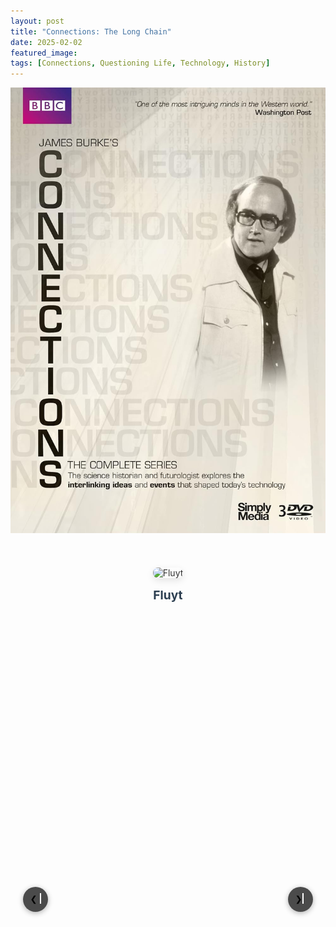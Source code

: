 ```yaml
---
layout: post
title: "Connections: The Long Chain"
date: 2025-02-02
featured_image:
tags: [Connections, Questioning Life, Technology, History]
---
```


<a href="https://archive.org/details/bbc-connections-1978/Connections/S01/S01E07+-+The+Long+Chain.mkv" target="_blank">
  <img src="/images/posts/Blog2/Connections.jpg" alt="Connections: The Long Chain">
</a>

<div class="carousel">
  <div class="carousel-items">
    <div class="carousel-item">
      <a href="https://en.wikipedia.org/wiki/Fluyt" target="_blank">
        <img src="/images/posts/Blog2/Fluyt.jpg" alt="Fluyt">
        <h3>Fluyt</h3>
      </a>
    </div>
    <div class="carousel-item">
      <a href="https://en.wikipedia.org/wiki/Lloyd%27s_of_London" target="_blank">
        <img src="/images/posts/Blog2/Lloid.jpg" alt="Lloyd's Coffee House">
        <h3>Lloyd's Coffee House</h3>
      </a>
    </div>
    <div class="carousel-item">
      <a href="https://en.wikipedia.org/wiki/Tar" target="_blank">
        <img src="/images/posts/Blog2/Tar.jpg" alt="Connection 3">
        <h3>Tar</h3>
      </a>
    </div>
    <div class="carousel-item">
      <a href="https://en.wikipedia.org/wiki/Gas_lighting" target="_blank">
        <img src="/images/posts/Blog2/Gaslighting.jpg" alt="Connection 3">
        <h3>Gas Lighting</h3>
      </a>
    </div>
    <div class="carousel-item">
      <a href="https://en.wikipedia.org/wiki/Mackintosh" target="_blank">
        <img src="/images/posts/Blog2/Mackintosh.jpg" alt="Connection 3">
        <h3>Mackintosh</h3>
      </a>
    </div>
    <div class="carousel-item">
      <a href="https://en.wikipedia.org/wiki/Mauveine" target="_blank">
        <img src="/images/posts/Blog2/Mauv2.jpg" alt="Connection 3">
        <h3>Mauveine</h3>
      </a>
    </div>
    <div class="carousel-item">
      <a href="https://en.wikipedia.org/wiki/Fertilizer" target="_blank">
        <img src="/images/posts/Blog2/Fertilizer.jpg" alt="Connection 3">
        <h3>Fertilizer</h3>
      </a>
    </div>
    <div class="carousel-item">
      <a href="https://en.wikipedia.org/wiki/TNT" target="_blank">
        <img src="/images/posts/Blog2/TNT.jpg" alt="Connection 3">
        <h3>Explosives</h3>
      </a>
    </div>
    <div class="carousel-item">
      <a href="https://en.wikipedia.org/wiki/World_War_I" target="_blank">
        <img src="/images/posts/Blog2/World_War_I.jpg" alt="Connection 3">
        <h3>World War I</h3>
      </a>
    </div>
    <div class="carousel-item">
      <a href="https://en.wikipedia.org/wiki/Plastic" target="_blank">
        <img src="/images/posts/Blog2/plastic.jpeg" alt="Connection 3">
        <h3>Plastic</h3>
      </a>
    </div>
  </div>
  <button class="prev" onclick="moveToPreviousSlide()"> ❮ </button>
  <button class="next" onclick="moveToNextSlide()"> ❯ </button>
</div>

<style>
/* Improved Carousel Styling */
.carousel {
  position: relative;
  width: 100%;
  max-width: 1200px;
  margin: 2rem auto;
  overflow: hidden;
}

.carousel-items {
  display: flex;
  transition: transform 0.5s ease;
  min-height: 400px; /* Set minimum height for consistency */
}

.carousel-item {
  min-width: 100%;
  display: flex;
  flex-direction: column;
  justify-content: center;
  align-items: center;
  padding: 20px;
  box-sizing: border-box;
}

.carousel-item a {
  display: flex;
  flex-direction: column;
  align-items: center;
  text-decoration: none;
  color: #333;
  height: 100%;
  width: 100%;
}

.carousel img {
  max-width: 100%;
  max-height: 70vh; /* Limits image height while maintaining aspect ratio */
  width: auto;
  height: auto;
  object-fit: contain;
  margin: 0 auto;
  border-radius: 8px;
  box-shadow: 0 4px 12px rgba(0,0,0,0.1);
}

.carousel h3 {
  margin: 15px 0 0 0;
  font-size: 1.2rem;
  text-align: center;
  padding: 0 20px;
  color: #2c3e50;
}

/* Updated Navigation Buttons with Black Background */
.prev, .next {
  position: absolute;
  top: 50%;
  transform: translateY(-50%);
  background: rgba(0,0,0,0.7); /* Black with 70% opacity */
  border: none;
  width: 40px;
  height: 40px;
  border-radius: 50%;
  cursor: pointer;
  box-shadow: 0 2px 8px rgba(0,0,0,0.3);
  transition: all 0.3s ease;
  align-items: center;
  justify-content: center;
}


.prev:hover, .next:hover {
  background: rgba(0,0,0,0.9); /* Darker on hover */
  transform: translateY(-50%) scale(1.1);
}

.prev::after, .next::after {
  content: '';
  width: 12px;
  height: 12px;
  border-top: 2px solid white; /* White arrows */
  border-right: 2px solid white; /* White arrows */
}

/* Keep the rest of your existing styles */

.prev::after {
  transform: rotate(-135deg);
  margin-left: 4px;
}

.next::after {
  transform: rotate(45deg);
  margin-right: 4px;
}

.prev { left: 20px; }
.next { right: 20px; }

/* Responsive Design */
@media (max-width: 768px) {
  .carousel-items {
    min-height: 300px;
  }
  
  .carousel img {
    max-height: 50vh;
  }
  
  .prev, .next {
    width: 32px;
    height: 32px;
  }
  
  .carousel h3 {
    font-size: 1rem;
  }
}
</style>

<script>
  window.addEventListener('resize', () => {
  document.querySelector('.carousel-items').style.transform = 
    `translateX(-${currentIndex * 100}%)`;
});
  let currentIndex = 0;
  const items = document.querySelectorAll('.carousel-item');
  const totalItems = items.length;

  function moveToNextSlide() {
    currentIndex = (currentIndex + 1) % totalItems;
    updateCarousel();
  }

  function moveToPreviousSlide() {
    currentIndex = (currentIndex - 1 + totalItems) % totalItems;
    updateCarousel();
  }

  function updateCarousel() {
    const offset = -currentIndex * 100;
    document.querySelector('.carousel-items').style.transform = `translateX(${offset}%)`;
  }
</script>
